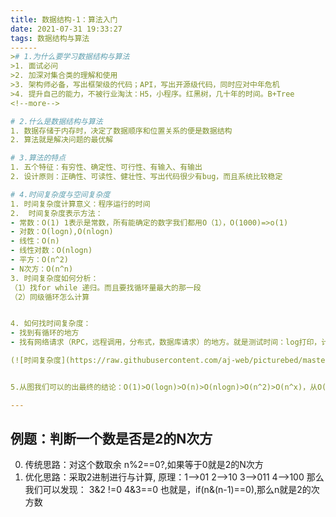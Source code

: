 ```yaml
---
title: 数据结构-1：算法入门
date: 2021-07-31 19:33:27
tags: 数据结构与算法
------
># 1.为什么要学习数据结构与算法
>1. 面试必问
>2. 加深对集合类的理解和使用
>3. 架构师必备，写出框架级的代码；API，写出开源级代码，同时应对中年危机
>4. 提升自己的能力，不被行业淘汰：H5，小程序。红黑树，几十年的时间。B+Tree
<!--more-->

# 2.什么是数据结构与算法
1. 数据存储于内存时，决定了数据顺序和位置关系的便是数据结构
2. 算法就是解决问题的最优解

# 3.算法的特点
1. 五个特征：有穷性、确定性、可行性、有输入、有输出
2. 设计原则：正确性、可读性、健壮性、写出代码很少有bug，而且系统比较稳定

# 4.时间复杂度与空间复杂度
1. 时间复杂度计算意义：程序运行的时间
2.  时间复杂度表示方法：  
- 常数：O(1) 1表示是常数，所有能确定的数字我们都用O（1），O(1000)=>o(1)
- 对数：O(logn),O(nlogn)
- 线性：O(n)
- 线性对数：O(nlogn)
- 平方：O(n^2)
- N次方：O(n^n)
3. 时间复杂度如何分析：
（1）找for while 递归。而且要找循环量最大的那一段
（2）同级循环怎么计算


4. 如何找时间复杂度：
- 找到有循环的地方
- 找有网络请求（RPC，远程调用，分布式，数据库请求）的地方。就是测试时间：log打印，计算平均时间。

(![时间复杂度](https://raw.githubusercontent.com/aj-web/picturebed/master/%E6%97%B6%E9%97%B4%E5%A4%8D%E6%9D%82%E5%BA%A6%E6%9B%B2%E7%BA%BF%E5%9B%BE.png))


5.从图我们可以的出最终的结论：O(1)>O(logn)>O(n)>O(nlogn)>O(n^2)>O(n^x)，从O(1)>O(logn)>O(n)>O(nlogn)，这些效果都是很好的。几乎优化的空间不是很大，但是后面两个时间复杂度是尽可能的优化下，我们优化最终的目标就是往O(1)的方向接近。

---
```


## 例题：判断一个数是否是2的N次方

0. 传统思路：对这个数取余 n%2==0?,如果等于0就是2的N次方
1. 优化思路：采取2进制进行与计算,
原理：1-->01   2-->10   3-->011  4-->100
那么我们可以发现： 3&2 !=0 4&3==0
也就是，if(n&(n-1)==0),那么n就是2的次方数


